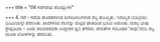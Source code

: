 +++
title = "04 ಗದೆಗದೆಯ ಹೊಯ್ಲುಗಳ"

+++
4. ಗದೆ - ಗದೆಯ ಹೊಡೆತಗಳಿಂದ ಖಣಿಖಟಿಲುಗಳೆಂದ ಶಬ್ದ ಹೊಮ್ಮಿತು. ಇವರಿಬ್ಬರ ಬೊಬ್ಬೆಯು ಭೂಮಿಯನ್ನೇ ಹೆದರಿಸಿತು. ಪಾದಗಳಿಂದ ನೆಲವನ್ನು ಮೆಟ್ಟಿದ  ಘಾತದಿಂದ ಭೂಮಿ ಅದುರಿತು. ಮಝ ಭಾಪು ಶ್ರೇಷ್ಠಭಟರು - ಎಂದು ಪರಿವಾರದವರು ಉದ್ಗಾರದ ಧ್ವನಿ ತೆಗೆದರು. ದೇವತೆಗಳ ಸಮೂಹದ 'ಸಾಧು'ವೆಂಬ ಶಬ್ದ ಮೂರು ಲೋಕಗಳನ್ನು ಹೆದರಿಸಿತು.